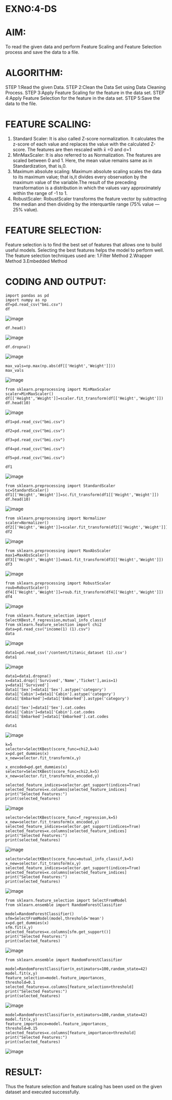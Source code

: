 # EXNO:4-DS
# AIM:
To read the given data and perform Feature Scaling and Feature Selection process and save the
data to a file.

# ALGORITHM:
STEP 1:Read the given Data.
STEP 2:Clean the Data Set using Data Cleaning Process.
STEP 3:Apply Feature Scaling for the feature in the data set.
STEP 4:Apply Feature Selection for the feature in the data set.
STEP 5:Save the data to the file.

# FEATURE SCALING:
1. Standard Scaler: It is also called Z-score normalization. It calculates the z-score of each value and replaces the value with the calculated Z-score. The features are then rescaled with x̄ =0 and σ=1
2. MinMaxScaler: It is also referred to as Normalization. The features are scaled between 0 and 1. Here, the mean value remains same as in Standardization, that is,0.
3. Maximum absolute scaling: Maximum absolute scaling scales the data to its maximum value; that is,it divides every observation by the maximum value of the variable.The result of the preceding transformation is a distribution in which the values vary approximately within the range of -1 to 1.
4. RobustScaler: RobustScaler transforms the feature vector by subtracting the median and then dividing by the interquartile range (75% value — 25% value).

# FEATURE SELECTION:
Feature selection is to find the best set of features that allows one to build useful models. Selecting the best features helps the model to perform well.
The feature selection techniques used are:
1.Filter Method
2.Wrapper Method
3.Embedded Method

# CODING AND OUTPUT:

```
import pandas as pd
import numpy as np
df=pd.read_csv("bmi.csv")
df
```
![image](https://github.com/user-attachments/assets/13d0f43f-b39d-4a97-bf03-68791a6196fe)
```
df.head()
```
![image](https://github.com/user-attachments/assets/8636587f-4c05-40a3-a7c9-24cc50682d35)
```
df.dropna()
```
![image](https://github.com/user-attachments/assets/2535560d-bdae-4cc4-ba89-189e41efd284)

```
max_vals=np.max(np.abs(df[['Height','Weight']]))
max_vals
```
![image](https://github.com/user-attachments/assets/1d320f4c-93a2-4eee-830b-0c1614785cd1)

```
from sklearn.preprocessing import MinMaxScaler
scaler=MinMaxScaler()
df[['Height','Weight']]=scaler.fit_transform(df[['Height','Weight']])
df.head(10)
```
![image](https://github.com/user-attachments/assets/ac4cf1e2-a97e-4175-95ec-b42ee138cdd6)
```
df1=pd.read_csv("bmi.csv")
```
```
df2=pd.read_csv("bmi.csv")
```
```
df3=pd.read_csv("bmi.csv")
```
```
df4=pd.read_csv("bmi.csv")
```
```
df5=pd.read_csv("bmi.csv")
```
```
df1
```
![image](https://github.com/user-attachments/assets/1d4e78df-0e1d-4017-baee-cfdbb8abf647)
```
from sklearn.preprocessing import StandardScaler
sc=StandardScaler()
df1[['Height','Weight']]=sc.fit_transform(df1[['Height','Weight']])
df.head(10)
```
![image](https://github.com/user-attachments/assets/6f278dd8-8da9-4187-b3b8-2073448ff1ad)
```
from sklearn.preprocessing import Normalizer
scaler=Normalizer()
df2[['Height','Weight']]=scaler.fit_transform(df2[['Height','Weight']])
df2
```
![image](https://github.com/user-attachments/assets/6f99cd31-f513-4533-ad85-2b0b79ffe5c9)
```
from sklearn.preprocessing import MaxAbsScaler
max1=MaxAbsScaler()
df3[['Height','Weight']]=max1.fit_transform(df3[['Height','Weight']])
df3
```
![image](https://github.com/user-attachments/assets/5d275238-b999-472c-bb67-0124a3520aa3)
```
from sklearn.preprocessing import RobustScaler
roub=RobustScaler()
df4[['Height','Weight']]=roub.fit_transform(df4[['Height','Weight']])
df4
```
![image](https://github.com/user-attachments/assets/97f2fafb-8f88-4ae5-8cbc-fa5991d6a575)
```
from sklearn.feature_selection import SelectKBest,f_regression,mutual_info_classif
from sklearn.feature_selection import chi2
data=pd.read_csv("income(1) (1).csv")
data
```
![image](https://github.com/user-attachments/assets/6b9b38d5-d8f8-4dab-8fbc-d923385dc9ea)
```
data1=pd.read_csv('/content/titanic_dataset (1).csv')
data1
```

![image](https://github.com/user-attachments/assets/40be0a5f-d7fc-46d1-8ce8-4e37a8bab56b)




```
data1=data1.dropna()
x=data1.drop(['Survived','Name','Ticket'],axis=1)
y=data1['Survived']
data1['Sex']=data1['Sex'].astype('category')
data1['Cabin']=data1['Cabin'].astype('category')
data1['Embarked']=data1['Embarked'].astype('category')
```
```
data1['Sex']=data1['Sex'].cat.codes
data1['Cabin']=data1['Cabin'].cat.codes
data1['Embarked']=data1['Embarked'].cat.codes
```
```
data1
```

![image](https://github.com/user-attachments/assets/03996577-41bb-4412-b31f-14a9e9c31ae7)



```
k=5
selector=SelectKBest(score_func=chi2,k=k)
x=pd.get_dummies(x)
x_new=selector.fit_transform(x,y)
```
```
x_encoded=pd.get_dummies(x)
selector=SelectKBest(score_func=chi2,k=5)
x_new=selector.fit_transform(x_encoded,y)
```
```
selected_feature_indices=selector.get_support(indices=True)
selected_features=x.columns[selected_feature_indices]
print("Selected Features:")
print(selected_features)
```

![image](https://github.com/user-attachments/assets/d03e6b8e-25f9-4562-85b1-c32261ab1652)


```
selector=SelectKBest(score_func=f_regression,k=5)
x_new=selector.fit_transform(x_encoded,y)
selected_feature_indices=selector.get_support(indices=True)
selected_features=x.columns[selected_feature_indices]
print("Selected Features:")
print(selected_features)
```


![image](https://github.com/user-attachments/assets/42a89e33-d693-4945-b001-e472692a70ee)

```
selector=SelectKBest(score_func=mutual_info_classif,k=5)
x_new=selector.fit_transform(x,y)
selected_feature_indices=selector.get_support(indices=True)
selected_features=x.columns[selected_feature_indices]
print("Selected Features:")
print(selected_features)
```
![image](https://github.com/user-attachments/assets/a5ef2ad2-d54e-460f-956a-d95b9f9e1a7b)


```
from sklearn.feature_selection import SelectFromModel
from sklearn.ensemble import RandomForestClassifier
```
```
model=RandomForestClassifier()
sfm=SelectFromModel(model,threshold='mean')
x=pd.get_dummies(x)
sfm.fit(x,y)
selected_features=x.columns[sfm.get_support()]
print("Selected Features:")
print(selected_features)
```

![image](https://github.com/user-attachments/assets/d024fddb-3894-49c1-8a7b-c512d6f3a22a)


```
from sklearn.ensemble import RandomForestClassifier
```
```
model=RandomForestClassifier(n_estimators=100,random_state=42)
model.fit(x,y)
feature_selection=model.feature_importances_
threshold=0.1
selected_features=x.columns[feature_selection>threshold]
print("Selected Features:")
print(selected_features)
```

![image](https://github.com/user-attachments/assets/4c002a38-2b05-4764-bb85-e12acd17e8fc)


```
model=RandomForestClassifier(n_estimators=100,random_state=42)
model.fit(x,y)
feature_importance=model.feature_importances_
threshold=0.15
selected_features=x.columns[feature_importance>threshold]
print("Selected Features:")
print(selected_features)
```
![image](https://github.com/user-attachments/assets/115b5af5-5ec2-42b3-993f-e81e14e6b70d)


# RESULT:

Thus the feature selection and feature scaling has been used on the given dataset and executed successfully.

